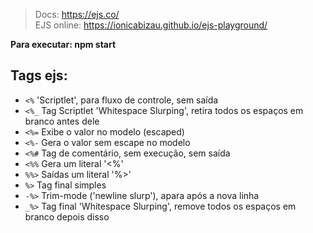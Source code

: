 > Docs: https://ejs.co/<br/>
> EJS online: https://ionicabizau.github.io/ejs-playground/

**Para executar: npm start**

## Tags ejs:

- `<%` 'Scriptlet', para fluxo de controle, sem saída
- `<%_` Tag Scriptlet 'Whitespace Slurping', retira todos os espaços em branco antes dele
- `<%=` Exibe o valor no modelo (escaped)
- `<%-` Gera o valor sem escape no modelo
- `<%#` Tag de comentário, sem execução, sem saída
- `<%%` Gera um literal '<%'
- `%%>` Saídas um literal '%>'
- `%>` Tag final simples
- `-%>` Trim-mode ('newline slurp'), apara após a nova linha
- `_%>` Tag final 'Whitespace Slurping', remove todos os espaços em branco depois disso
